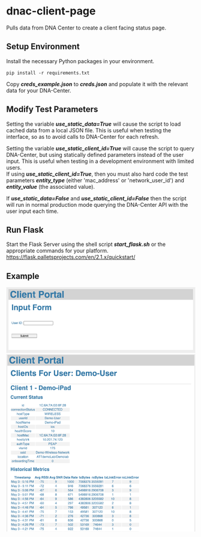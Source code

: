 # dnac-client-page
Pulls data from DNA Center to create a client facing status page.  

## Setup Environment
Install the necessary Python packages in your environment.  
```
pip install -r requirements.txt 
```
Copy ***creds_example.json*** to ***creds.json*** and populate it with the relevant data for your DNA-Center.  

## Modify Test Parameters
Setting the variable ***use_static_data=True*** will cause the script to load cached data from a local JSON file.  This is useful when testing the interface, so as to avoid calls to DNA-Center for each refresh.  

Setting the variable ***use_static_client_id=True*** will cause the script to query DNA-Center, but using statically defined parameters instead of the user input.  This is useful when testing in a development environment with limited users.  
If using ***use_static_client_id=True***, then you must also hard code the test parameters ***entity_type*** (either 'mac_address' or 'network_user_id') and ***entity_value*** (the associated value).  

If ***use_static_data=False*** and ***use_static_client_id=False*** then the script will run in normal production mode querying the DNA-Center API with the user input each time.  

## Run Flask
Start the Flask Server using the shell script ***start_flask.sh*** or the appropriate commands for your platform.  
https://flask.palletsprojects.com/en/2.1.x/quickstart/


## Example
![User Input Form](Client_Portal_Input.png "User Input Form")
![Query Results](Client_Portal_Results.png "Query Results")

